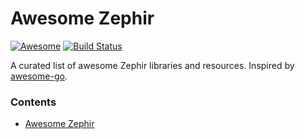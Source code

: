 # Awesome Zephir

[![Awesome][awesome-badge]][awesome-link]
[![Build Status][build-status]][build-link]

A curated list of awesome Zephir libraries and resources.
Inspired by [awesome-go][awesome-go].

### Contents

- [Awesome Zephir](#awesome-zephir)

[awesome-badge]: https://cdn.rawgit.com/sindresorhus/awesome/d7305f38d29fed78fa85652e3a63e154dd8e8829/media/badge.svg
[awesome-link]: https://github.com/sindresorhus/awesome
[build-status]: https://api.travis-ci.org/phalcon/awesome-zephir.svg?branch=master
[build-link]: https://travis-ci.org/phalcon/awesome-zephir
[awesome-go]: https://github.com/avelino/awesome-go
